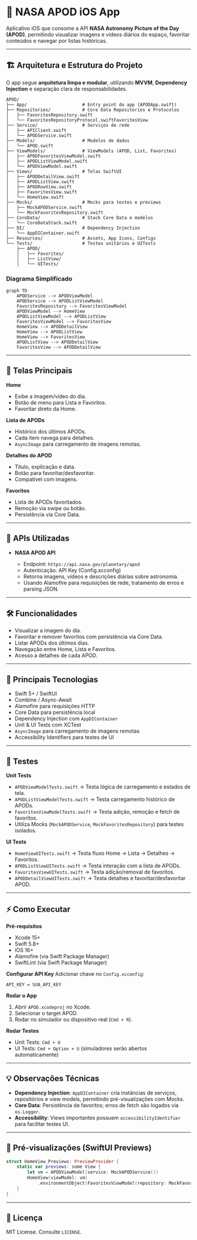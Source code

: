 # 🚀 NASA APOD iOS App

Aplicativo iOS que consome a API **NASA Astronomy Picture of the Day (APOD)**, permitindo visualizar imagens e vídeos diários do espaço, favoritar conteúdos e navegar por listas históricas.

---

## 🏗 Arquitetura e Estrutura do Projeto

O app segue **arquitetura limpa e modular**, utilizando **MVVM**, **Dependency Injection** e separação clara de responsabilidades.

```text
APOD/
├── App/                     # Entry point do app (APODApp.swift)
├── Repositories/            # Core Data Repositories e Protocolos
│   ├── FavoritesRepository.swift
│   └── FavoritesRepositoryProtocol.swiftFavoritesView
├── Service/                 # Serviços de rede
│   ├── APIClient.swift
│   └── APODService.swift
├── Models/                  # Modelos de dados
│   └── APOD.swift
├── ViewModels/              # ViewModels (APOD, List, Favorites)
│   ├── APODFavoritesViewModel.swift
│   ├── APODListViewModel.swift
│   └── APODViewModel.swift
├── Views/                   # Telas SwiftUI
│   ├── APODDetailView.swift
│   ├── APODListView.swift
│   ├── APODRowView.swift
│   ├── FavoritesView.swift
│   └── HomeView.swift
├── Mocks/                   # Mocks para testes e previews
│   ├── MockAPODService.swift
│   └── MockFavoritesRepository.swift
├── CoreData/                # Stack Core Data e modelos
│   └── CoreDataStack.swift
├── DI/                      # Dependency Injection
│   └── AppDIContainer.swift
├── Resources/               # Assets, App Icons, Configs
└── Tests/                   # Testes unitários e UITests
    ├── APOD/
    │   ├── Favorites/
    │   ├── ListView/
    │   └── UITests/
```

### Diagrama Simplificado

```mermaid
graph TD
    APODService --> APODViewModel
    APODService --> APODListViewModel
    FavoritesRepository --> FavoritesViewModel
    APODViewModel --> HomeView
    APODListViewModel --> APODListView
    FavoritesViewModel --> FavoritesView
    HomeView --> APODDetailView
    HomeView --> APODListView
    HomeView --> FavoritesView
    APODListView --> APODDetailView
    FavoritesView --> APODDetailView
```

---

## 📱 Telas Principais

**Home**

* Exibe a imagem/vídeo do dia.
* Botão de menu para Lista e Favoritos.
* Favoritar direto da Home.

**Lista de APODs**

* Histórico dos últimos APODs.
* Cada item navega para detalhes.
* `AsyncImage` para carregamento de imagens remotas.

**Detalhes do APOD**

* Título, explicação e data.
* Botão para favoritar/desfavoritar.
* Compatível com imagens.

**Favoritos**

* Lista de APODs favoritados.
* Remoção via swipe ou botão.
* Persistência via Core Data.

---

## 🔧 APIs Utilizadas

* **NASA APOD API**

  * Endpoint: `https://api.nasa.gov/planetary/apod`
  * Autenticação: API Key (Config.xcconfig)
  * Retorna imagens, vídeos e descrições diárias sobre astronomia.
  * Usando Alamofire para requisições de rede, tratamento de erros e parsing JSON.

---

## 🛠 Funcionalidades

* Visualizar a imagem do dia.
* Favoritar e remover favoritos com persistência via Core Data.
* Listar APODs dos últimos dias.
* Navegação entre Home, Lista e Favoritos.
* Acesso a detalhes de cada APOD.

---

## 🧩 Principais Tecnologias

* Swift 5+ / SwiftUI
* Combine / Async-Await
* Alamofire para requisições HTTP
* Core Data para persistência local
* Dependency Injection com `AppDIContainer`
* Unit & UI Tests com XCTest
* `AsyncImage` para carregamento de imagens remotas
* Accessibility Identifiers para testes de UI

---

## 🧪 Testes

**Unit Tests**

* `APODViewModelTests.swift` → Testa lógica de carregamento e estados de tela.
* `APODListViewModelTests.swift` → Testa carregamento histórico de APODs.
* `FavoritesViewModelTests.swift` → Testa adição, remoção e fetch de favoritos.
* Utiliza Mocks (`MockAPODService`, `MockFavoritesRepository`) para testes isolados.

**UI Tests**

* `HomeViewUITests.swift` → Testa fluxo Home → Lista → Detalhes → Favoritos.
* `APODListViewUITests.swift` → Testa interação com a lista de APODs.
* `FavoritesViewUITests.swift` → Testa adição/removal de favoritos.
* `APODDetailViewUITests.swift` → Testa detalhes e favoritar/desfavoritar APOD.

---

## ⚡ Como Executar

**Pré-requisitos**

* Xcode 15+
* Swift 5.8+
* iOS 16+
* Alamofire (via Swift Package Manager)
* SwiftLint (via Swift Package Manager)

**Configurar API Key**
Adicionar chave no `Config.xcconfig`:

```text
API_KEY = SUA_API_KEY
```

**Rodar o App**

1. Abrir `APOD.xcodeproj` no Xcode.
2. Selecionar o target APOD.
3. Rodar no simulador ou dispositivo real (`Cmd + R`).

**Rodar Testes**

* Unit Tests: `Cmd + U`
* UI Tests: `Cmd + Option + U` (simuladores serão abertos automaticamente)

---

## 💡 Observações Técnicas

* **Dependency Injection**: `AppDIContainer` cria instâncias de serviços, repositórios e view models, permitindo pré-visualizações com Mocks.
* **Core Data**: Persistência de favoritos; erros de fetch são logados via `os.Logger`.
* **Accessibility**: Views importantes possuem `accessibilityIdentifier` para facilitar testes UI.

---

## 📌 Pré-visualizações (SwiftUI Previews)

```swift
struct HomeView_Previews: PreviewProvider {
    static var previews: some View {
        let vm = APODViewModel(service: MockAPODService())
        HomeView(viewModel: vm)
            .environmentObject(FavoritesViewModel(repository: MockFavoritesRepository()))
    }
}
```

---

## 📄 Licença

MIT License. Consulte `LICENSE`.

